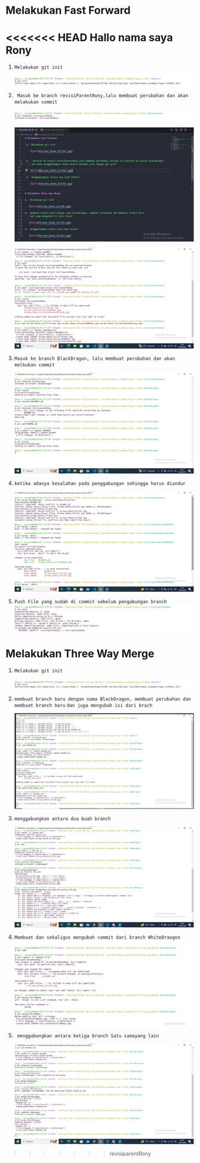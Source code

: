 # Melakukan Fast Forward
 
<<<<<<< HEAD
Hallo nama saya Rony
=======
 1. `Melakukan git init`

    ![init](Screen_Shoot_Git\01.jpg)


 2. ` Masuk ke branch revisiParentRony,lalu membuat perubahan dan akan melakukan commit` 

    ![init](Screen_Shoot_Git/gitcheckoutrony.jpg)
    
    ![init](Screen_Shoot_Git/filerony.jpg)
    
    ![init](Screen_Shoot_Git/updateRdanD.jpg)

 3. `Masuk ke branch BlackDragon, lalu membuat perubahan dan akan melkukan commit `

    ![init](Screen_Shoot_Git/blackDragon.jpg)

 4. `ketika adanya kesalahan pada penggabungan sehingga harus diundur`

    ![init](Screen_Shoot_Git/gagalmerge.jpg)

 5. `Push File yang sudah di commit sebelum pengabungan branch`
    ![init](Screen_Shoot_Git/pushrony.jpg)

     

# Melakukan Three Way Merge

1. `Melakukan git init`

   ![init](Screen_Shoot_Git\01.jpg)

2. `membuat branch baru dengan nama BlackDragon, membuat perubahan dan membuat branch baru`
   `dan juga mengubah isi dari brach`

   ![init](Screen_Shoot_Git\02.jpg)

3. `menggabungkan antara dua buah branch`

   ![init](Screen_Shoot_Git\03.jpg)

4. `Membuat dan sekaligus mengubah commit dari branch WhiteDraogon`

   ![init](Screen_Shoot_Git\04.jpg)

5. ` menggabungkan antara ketiga branch Satu samayang lain`

   ![init](Screen_Shoot_Git\05.jpg)





>>>>>>> revisiparentRony

